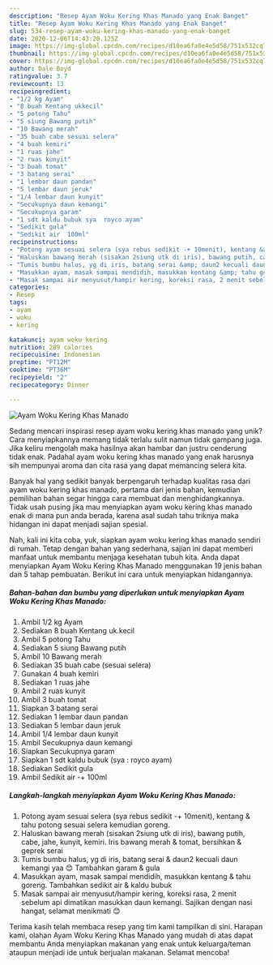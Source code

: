 ```yaml
---
description: "Resep Ayam Woku Kering Khas Manado yang Enak Banget"
title: "Resep Ayam Woku Kering Khas Manado yang Enak Banget"
slug: 534-resep-ayam-woku-kering-khas-manado-yang-enak-banget
date: 2020-12-06T14:43:20.125Z
image: https://img-global.cpcdn.com/recipes/d10ea6fa0e4e5d58/751x532cq70/ayam-woku-kering-khas-manado-foto-resep-utama.jpg
thumbnail: https://img-global.cpcdn.com/recipes/d10ea6fa0e4e5d58/751x532cq70/ayam-woku-kering-khas-manado-foto-resep-utama.jpg
cover: https://img-global.cpcdn.com/recipes/d10ea6fa0e4e5d58/751x532cq70/ayam-woku-kering-khas-manado-foto-resep-utama.jpg
author: Dale Boyd
ratingvalue: 3.7
reviewcount: 13
recipeingredient:
- "1/2 kg Ayam"
- "8 buah Kentang ukkecil"
- "5 potong Tahu"
- "5 siung Bawang putih"
- "10 Bawang merah"
- "35 buah cabe sesuai selera"
- "4 buah kemiri"
- "1 ruas jahe"
- "2 ruas kunyit"
- "3 buah tomat"
- "3 batang serai"
- "1 lembar daun pandan"
- "5 lembar daun jeruk"
- "1/4 lembar daun kunyit"
- "Secukupnya daun kemangi"
- "Secukupnya garam"
- "1 sdt kaldu bubuk sya  royco ayam"
- "Sedikit gula"
- "Sedikit air  100ml"
recipeinstructions:
- "Potong ayam sesuai selera (sya rebus sedikit -+ 10menit), kentang &amp; tahu potong sesuai selera kemudian goreng."
- "Haluskan bawang merah (sisakan 2siung utk di iris), bawang putih, cabe, jahe, kunyit, kemiri. Iris bawang merah &amp; tomat, bersihkan &amp; geprek serai"
- "Tumis bumbu halus, yg di iris, batang serai &amp; daun2 kecuali daun kemangi yaa 😊 Tambahkan garam &amp; gula"
- "Masukkan ayam, masak sampai mendidih, masukkan kentang &amp; tahu goreng. Tambahkan sedikit air &amp; kaldu bubuk"
- "Masak sampai air menyusut/hampir kering, koreksi rasa, 2 menit sebelum api dimatikan masukkan daun kemangi. Sajikan dengan nasi hangat, selamat menikmati 😊"
categories:
- Resep
tags:
- ayam
- woku
- kering

katakunci: ayam woku kering 
nutrition: 289 calories
recipecuisine: Indonesian
preptime: "PT12M"
cooktime: "PT36M"
recipeyield: "2"
recipecategory: Dinner

---
```



![Ayam Woku Kering Khas Manado](https://img-global.cpcdn.com/recipes/d10ea6fa0e4e5d58/751x532cq70/ayam-woku-kering-khas-manado-foto-resep-utama.jpg)

Sedang mencari inspirasi resep ayam woku kering khas manado yang unik? Cara menyiapkannya memang tidak terlalu sulit namun tidak gampang juga. Jika keliru mengolah maka hasilnya akan hambar dan justru cenderung tidak enak. Padahal ayam woku kering khas manado yang enak harusnya sih mempunyai aroma dan cita rasa yang dapat memancing selera kita.



Banyak hal yang sedikit banyak berpengaruh terhadap kualitas rasa dari ayam woku kering khas manado, pertama dari jenis bahan, kemudian pemilihan bahan segar hingga cara membuat dan menghidangkannya. Tidak usah pusing jika mau menyiapkan ayam woku kering khas manado enak di mana pun anda berada, karena asal sudah tahu triknya maka hidangan ini dapat menjadi sajian spesial.


Nah, kali ini kita coba, yuk, siapkan ayam woku kering khas manado sendiri di rumah. Tetap dengan bahan yang sederhana, sajian ini dapat memberi manfaat untuk membantu menjaga kesehatan tubuh kita. Anda dapat menyiapkan Ayam Woku Kering Khas Manado menggunakan 19 jenis bahan dan 5 tahap pembuatan. Berikut ini cara untuk menyiapkan hidangannya.

<!--inarticleads1-->

##### Bahan-bahan dan bumbu yang diperlukan untuk menyiapkan Ayam Woku Kering Khas Manado:

1. Ambil 1/2 kg Ayam
1. Sediakan 8 buah Kentang uk.kecil
1. Ambil 5 potong Tahu
1. Sediakan 5 siung Bawang putih
1. Ambil 10 Bawang merah
1. Sediakan 35 buah cabe (sesuai selera)
1. Gunakan 4 buah kemiri
1. Sediakan 1 ruas jahe
1. Ambil 2 ruas kunyit
1. Ambil 3 buah tomat
1. Siapkan 3 batang serai
1. Sediakan 1 lembar daun pandan
1. Sediakan 5 lembar daun jeruk
1. Ambil 1/4 lembar daun kunyit
1. Ambil Secukupnya daun kemangi
1. Siapkan Secukupnya garam
1. Siapkan 1 sdt kaldu bubuk (sya : royco ayam)
1. Sediakan Sedikit gula
1. Ambil Sedikit air -+ 100ml




<!--inarticleads2-->

##### Langkah-langkah menyiapkan Ayam Woku Kering Khas Manado:

1. Potong ayam sesuai selera (sya rebus sedikit -+ 10menit), kentang &amp; tahu potong sesuai selera kemudian goreng.
1. Haluskan bawang merah (sisakan 2siung utk di iris), bawang putih, cabe, jahe, kunyit, kemiri. Iris bawang merah &amp; tomat, bersihkan &amp; geprek serai
1. Tumis bumbu halus, yg di iris, batang serai &amp; daun2 kecuali daun kemangi yaa 😊 Tambahkan garam &amp; gula
1. Masukkan ayam, masak sampai mendidih, masukkan kentang &amp; tahu goreng. Tambahkan sedikit air &amp; kaldu bubuk
1. Masak sampai air menyusut/hampir kering, koreksi rasa, 2 menit sebelum api dimatikan masukkan daun kemangi. Sajikan dengan nasi hangat, selamat menikmati 😊




Terima kasih telah membaca resep yang tim kami tampilkan di sini. Harapan kami, olahan Ayam Woku Kering Khas Manado yang mudah di atas dapat membantu Anda menyiapkan makanan yang enak untuk keluarga/teman ataupun menjadi ide untuk berjualan makanan. Selamat mencoba!
